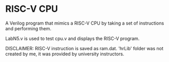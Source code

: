 # RISC-V CPU

A Verilog program that mimics a RISC-V CPU by taking a set of instructions and performing them.

LabN5.v is used to test cpu.v and displays the RISC-V program.



DISCLAIMER:
RISC-V instruction is saved as ram.dat.
'hrLib' folder was not created by me, it was provided by university instructors.
